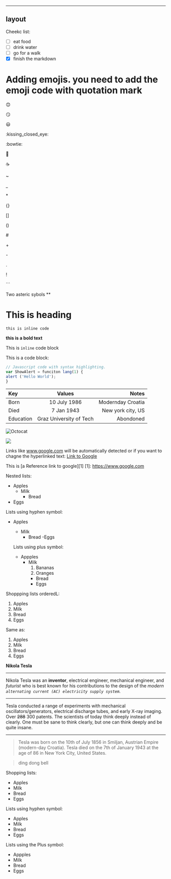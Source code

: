 
---
layout
---

Cheekc list:

- [ ] eat food
- [ ] drink water
- [ ] go for a walk
- [x] finish the markdown

# Adding emojis. you need to add the emoji code with quotation mark


:blush:

:smirk:

:smiley:

:kissing_closed_eye:



:bowtie:

:clap:

:coffee:

 \~
 
 \_
 
 \*
 
 \{\}
 
 \[\]
 
 \(\)
 
 \#
 
 \+
 
 \-
 
 \.
 
 \!
 
 \`\`\`
 
 
 
 Two asteric sybols \*\*

# This is heading

`this is inline code`

**this is a bold text**

This is `inline` code block

This is  a code block:
```js 
// Javascript code with syntax highlighting.
var ShowAlert = funciton lang(1) {
alert ('Hello World');
}
```




|Key      |Values         |Notes                |
|:--------|:-------------:|--------------------:|
| Born    |10 July 1986   | Modernday Croatia   |
| Died    | 7 Jan 1943    | New york city, US   |
| Education| Graz University of Tech | Abondoned | 



![Octocat](https://assets-cdn.github.com/images/icons/emoji/octocat.png "tooltip text")

![](thumbnail.png)




Links like www.google.com will be automatically detected
or if you want to chagne the hyperlinked text: [Link to Google](https://www.google.com)

This is [a Reference link to google][1]
[1]: https://www.google.com



Nested lists:
* Apples
  * Milk
    * Bread
 * Eggs

Lists using hyphen symbol:
- Apples
  - Milk
    - Bread
   -Eggs
  
  Lists using plus symbol:
  + Appples
    + Milk
       1. Bananas
       1. Oranges
         + Bread
         + Eggs
  
  
  


Shoppping lists orderedL:
1. Apples
2. Milk
3. Bread
4. Eggs

Same as:
1. Apples
1. Milk
1. Bread
1. Eggs


**Nikola Tesla**

***
Nikola Tesla was an __inventor__, electrical engineer, mechanical engineer, and _futurist_ who is best known for his contributions to the design of the *modern 
`alternating current (AC) electricity supply system`.*  

---
Tesla conducted a range of experiments with mechanical oscillators/generators, electrical discharge tubes, and early X-ray imaging. Over ~~288~~  300 patents.
The scientists of today think deeply instead of clearly. One must be sane to think clearly, but one can think deeply and be quite insane.

___

> Tesla was born on the 10th of July 1856 in Smiljan, Austrian Empire (modern-day Croatia).
  Tesla died on the 7th of January 1943 at the age of 86 in New York City, United States.


> ding dong bell
> 

Shopping lists:
* Apples
* Milk
* Bread
* Eggs


Lists using hyphen symbol:
- Apples
- Milk
- Bread
- Eggs

Lists using the Plus symbol:
+ Appples
+ Milk
+ Bread
+ Eggs
